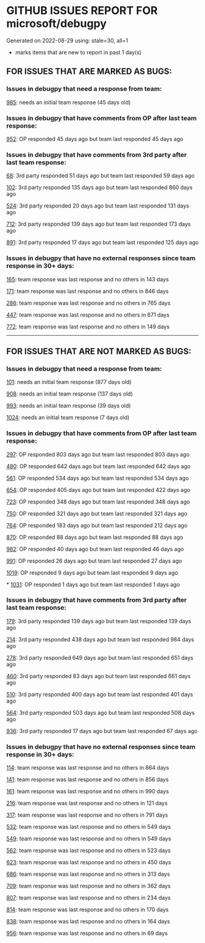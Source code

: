 
# GITHUB ISSUES REPORT FOR microsoft/debugpy


Generated on 2022-08-29 using: stale=30, all=1


* marks items that are new to report in past 1 day(s)


## FOR ISSUES THAT ARE MARKED AS BUGS:


### Issues in debugpy that need a response from team:


  [985](https://github.com/microsoft/debugpy/issues/985 "Evaluate request returns `null` result if variable has `None` value."): needs an initial team response (45 days old)

### Issues in debugpy that have comments from OP after last team response:


  [952](https://github.com/microsoft/debugpy/issues/952 "Debugger stuck trying to load variables"): OP responded 45 days ago but team last responded 45 days ago

### Issues in debugpy that have comments from 3rd party after last team response:


  [68](https://github.com/microsoft/debugpy/issues/68 "Attach to local process not working in VS Code on Windows with venv "): 3rd party responded 51 days ago but team last responded 59 days ago

  [102](https://github.com/microsoft/debugpy/issues/102 "Gunicorn: Attach to Process Id Error - Timed out waiting for debug server to connect"): 3rd party responded 135 days ago but team last responded 860 days ago

  [524](https://github.com/microsoft/debugpy/issues/524 "Debugging on a remote machine doesn't work"): 3rd party responded 20 days ago but team last responded 131 days ago

  [712](https://github.com/microsoft/debugpy/issues/712 "notification like &quot;Failed launch debugger for child process xxxx&quot;."): 3rd party responded 139 days ago but team last responded 173 days ago

  [891](https://github.com/microsoft/debugpy/issues/891 "Error: Server[1] disconnected unexpectedly when typing anything in the Python debug console while debugging"): 3rd party responded 17 days ago but team last responded 125 days ago

### Issues in debugpy that have no external responses since team response in 30+ days:


  [165](https://github.com/microsoft/debugpy/issues/165 "Entry points aren't being found while test debugging"): team response was last response and no others in 143 days

  [171](https://github.com/microsoft/debugpy/issues/171 "Ctrl+C causes KeyboardInterrupt inside pydevd"): team response was last response and no others in 846 days

  [286](https://github.com/microsoft/debugpy/issues/286 "Attach to local process assumes i386 architecture? "): team response was last response and no others in 765 days

  [447](https://github.com/microsoft/debugpy/issues/447 "Running `breakpoint()` in the watch causes buggy behaviour"): team response was last response and no others in 671 days

  [772](https://github.com/microsoft/debugpy/issues/772 "CXXABI requirement"): team response was last response and no others in 149 days

---

## FOR ISSUES THAT ARE NOT MARKED AS BUGS:


### Issues in debugpy that need a response from team:


  [101](https://github.com/microsoft/debugpy/issues/101 "Limitation of the number of variables"): needs an initial team response (877 days old)

  [908](https://github.com/microsoft/debugpy/issues/908 "Create persistent custom commands"): needs an initial team response (137 days old)

  [993](https://github.com/microsoft/debugpy/issues/993 "add support for thread names for non python threads "): needs an initial team response (39 days old)

  [1024](https://github.com/microsoft/debugpy/issues/1024 "Chained exception does not show cause message"): needs an initial team response (7 days old)

### Issues in debugpy that have comments from OP after last team response:


  [297](https://github.com/microsoft/debugpy/issues/297 "Could a disable_attach API available?"): OP responded 803 days ago but team last responded 803 days ago

  [480](https://github.com/microsoft/debugpy/issues/480 "Error message for embedded python adapter timeout"): OP responded 642 days ago but team last responded 642 days ago

  [561](https://github.com/microsoft/debugpy/issues/561 "Treat mapped files as my code"): OP responded 534 days ago but team last responded 534 days ago

  [654](https://github.com/microsoft/debugpy/issues/654 "Support for supportsLoadedSourcesRequest"): OP responded 405 days ago but team last responded 422 days ago

  [723](https://github.com/microsoft/debugpy/issues/723 "Provide public API to attach debugger in excepthook and see unhandled exception"): OP responded 348 days ago but team last responded 348 days ago

  [750](https://github.com/microsoft/debugpy/issues/750 "Support PEP 582 (__pypackages__) for just-my-code and user-uncaught exceptions"): OP responded 321 days ago but team last responded 321 days ago

  [764](https://github.com/microsoft/debugpy/issues/764 "Problems with python in VSC, eg. not working logs and pathlib and importlib.util"): OP responded 183 days ago but team last responded 212 days ago

  [870](https://github.com/microsoft/debugpy/issues/870 "Provide APIs to stop listening / stop debugger"): OP responded 88 days ago but team last responded 88 days ago

  [982](https://github.com/microsoft/debugpy/issues/982 "Error &quot;Server[pid=x] is already being debugged&quot;"): OP responded 40 days ago but team last responded 46 days ago

  [991](https://github.com/microsoft/debugpy/issues/991 "Allow throwing exceptions in the debugger"): OP responded 26 days ago but team last responded 27 days ago

  [1019](https://github.com/microsoft/debugpy/issues/1019 "justMyCode warning message is at the wrong level, not always accurate"): OP responded 9 days ago but team last responded 9 days ago

\* [1031](https://github.com/microsoft/debugpy/issues/1031 "doesn't stop at breakpoints"): OP responded 1 days ago but team last responded 1 days ago

### Issues in debugpy that have comments from 3rd party after last team response:


  [179](https://github.com/microsoft/debugpy/issues/179 "Build native binaries on ci and distribute those."): 3rd party responded 139 days ago but team last responded 139 days ago

  [214](https://github.com/microsoft/debugpy/issues/214 "Step-back / Time Travel Debugging"): 3rd party responded 438 days ago but team last responded 984 days ago

  [278](https://github.com/microsoft/debugpy/issues/278 "When ungrouped, list and dict variables have inconvenient sort order"): 3rd party responded 649 days ago but team last responded 651 days ago

  [460](https://github.com/microsoft/debugpy/issues/460 "Cannot Attach again after disconnect"): 3rd party responded 83 days ago but team last responded 661 days ago

  [510](https://github.com/microsoft/debugpy/issues/510 "Stop at breakpoints during evaluate request (recursive debugging)"): 3rd party responded 400 days ago but team last responded 401 days ago

  [564](https://github.com/microsoft/debugpy/issues/564 "Ignore &quot;justMyCode&quot; flag when doing a step into target"): 3rd party responded 503 days ago but team last responded 508 days ago

  [936](https://github.com/microsoft/debugpy/issues/936 "Cannot remote debug Python through SSH"): 3rd party responded 17 days ago but team last responded 67 days ago

### Issues in debugpy that have no external responses since team response in 30+ days:


  [114](https://github.com/microsoft/debugpy/issues/114 "repr () not used in window displays (Issue #1661 continued)"): team response was last response and no others in 864 days

  [141](https://github.com/microsoft/debugpy/issues/141 "redirect input on debug"): team response was last response and no others in 856 days

  [161](https://github.com/microsoft/debugpy/issues/161 "Support the equivalent of Autos in VS"): team response was last response and no others in 990 days

  [216](https://github.com/microsoft/debugpy/issues/216 "Launch VSCode via PYTHONBREAKPOINT and Python 3.7's breakpoint() function."): team response was last response and no others in 121 days

  [317](https://github.com/microsoft/debugpy/issues/317 "Make variable order for dict keys configurable"): team response was last response and no others in 791 days

  [532](https://github.com/microsoft/debugpy/issues/532 "[Investigate] Remote attach without launching adapter subprocess"): team response was last response and no others in 549 days

  [549](https://github.com/microsoft/debugpy/issues/549 "timeout or cancelling of debugpy.connect call"): team response was last response and no others in 549 days

  [562](https://github.com/microsoft/debugpy/issues/562 "Add support for terminateThreads request."): team response was last response and no others in 523 days

  [623](https://github.com/microsoft/debugpy/issues/623 "Improve logging of loading of native library (used to set tracing to all threads)"): team response was last response and no others in 450 days

  [686](https://github.com/microsoft/debugpy/issues/686 "Debug inline values shows values twice"): team response was last response and no others in 313 days

  [709](https://github.com/microsoft/debugpy/issues/709 "Support pyside6 (without frame-eval mode)"): team response was last response and no others in 362 days

  [807](https://github.com/microsoft/debugpy/issues/807 "VS Code IDE Freezes on Remote Breakpoint"): team response was last response and no others in 234 days

  [814](https://github.com/microsoft/debugpy/issues/814 "Provide a way to notify users of where a RecursionError happens"): team response was last response and no others in 170 days

  [838](https://github.com/microsoft/debugpy/issues/838 "Debug output and watches don't use custom repr()/str() for long strings?"): team response was last response and no others in 164 days

  [956](https://github.com/microsoft/debugpy/issues/956 "Breakpoint not Hit on Remote Subprocess that Spawned a Child Thread"): team response was last response and no others in 69 days
